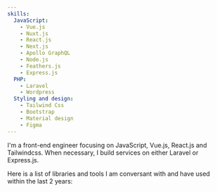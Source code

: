 ```yaml
---
skills:
  JavaScript:
    - Vue.js
    - Nuxt.js
    - React.js
    - Next.js
    - Apollo GraphQL
    - Node.js
    - Feathers.js
    - Express.js
  PHP:
    - Laravel
    - Wordpress
  Styling and design:
    - Tailwind Css
    - Bootstrap
    - Material design
    - Figma
---
```


I'm a front-end engineer focusing on JavaScript, Vue.js, React.js and Tailwindcss. When necessary, I build services on either Laravel or Express.js.

Here is a list of libraries and tools I am conversant with and have used within the last 2 years:
